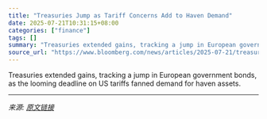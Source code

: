 ```yaml
---
title: "Treasuries Jump as Tariff Concerns Add to Haven Demand"
date: 2025-07-21T10:31:15+08:00
categories: ["finance"]
tags: []
summary: "Treasuries extended gains, tracking a jump in European government bonds, as the looming deadline on US tariffs fanned demand for haven assets."
source_url: "https://www.bloomberg.com/news/articles/2025-07-21/treasuries-edge-higher-as-tariff-concerns-add-to-haven-demand"
---
```


Treasuries extended gains, tracking a jump in European government bonds, as the looming deadline on US tariffs fanned demand for haven assets.

---

*来源: [原文链接](https://www.bloomberg.com/news/articles/2025-07-21/treasuries-edge-higher-as-tariff-concerns-add-to-haven-demand)*
